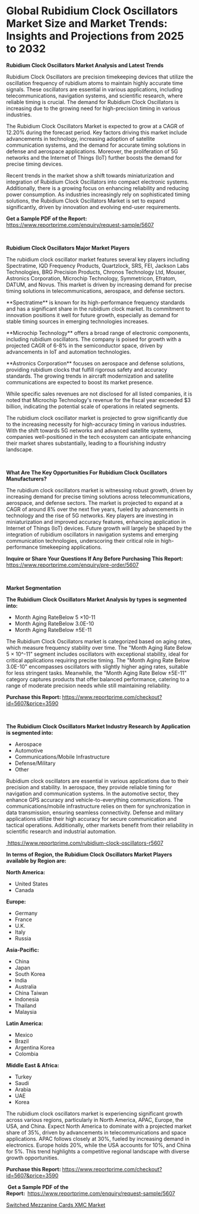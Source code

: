 <p><h1>Global Rubidium Clock Oscillators Market Size and Market Trends: Insights and Projections from 2025 to 2032</h1></p><p><strong>Rubidium Clock Oscillators Market Analysis and Latest Trends</strong></p>
<p><p>Rubidium Clock Oscillators are precision timekeeping devices that utilize the oscillation frequency of rubidium atoms to maintain highly accurate time signals. These oscillators are essential in various applications, including telecommunications, navigation systems, and scientific research, where reliable timing is crucial. The demand for Rubidium Clock Oscillators is increasing due to the growing need for high-precision timing in various industries.</p><p>The Rubidium Clock Oscillators Market is expected to grow at a CAGR of 12.20% during the forecast period. Key factors driving this market include advancements in technology, increasing adoption of satellite communication systems, and the demand for accurate timing solutions in defense and aerospace applications. Moreover, the proliferation of 5G networks and the Internet of Things (IoT) further boosts the demand for precise timing devices.</p><p>Recent trends in the market show a shift towards miniaturization and integration of Rubidium Clock Oscillators into compact electronic systems. Additionally, there is a growing focus on enhancing reliability and reducing power consumption. As industries increasingly rely on sophisticated timing solutions, the Rubidium Clock Oscillators Market is set to expand significantly, driven by innovation and evolving end-user requirements.</p></p>
<p><strong>Get a Sample PDF of the Report:&nbsp;</strong> <a href="https://www.reportprime.com/enquiry/request-sample/5607?utm_campaign=3087&utm_medium=2&utm_source=Github&utm_content=ia&utm_term=19032025&utm_id=rubidium-clock-oscillators">https://www.reportprime.com/enquiry/request-sample/5607</a></p>
<p>&nbsp;</p>
<p><strong>Rubidium Clock Oscillators Major Market Players</strong></p>
<p><p>The rubidium clock oscillator market features several key players including Spectratime, IQD Frequency Products, Quartzlock, SRS, FEI, Jackson Labs Technologies, BRG Precision Products, Chronos Technology Ltd, Mouser, Astronics Corporation, Microchip Technology, Symmetricon, Efratom, DATUM, and Novus. This market is driven by increasing demand for precise timing solutions in telecommunications, aerospace, and defense sectors.</p><p>**Spectratime** is known for its high-performance frequency standards and has a significant share in the rubidium clock market. Its commitment to innovation positions it well for future growth, especially as demand for stable timing sources in emerging technologies increases.</p><p>**Microchip Technology** offers a broad range of electronic components, including rubidium oscillators. The company is poised for growth with a projected CAGR of 6-8% in the semiconductor space, driven by advancements in IoT and automation technologies.</p><p>**Astronics Corporation** focuses on aerospace and defense solutions, providing rubidium clocks that fulfill rigorous safety and accuracy standards. The growing trends in aircraft modernization and satellite communications are expected to boost its market presence.</p><p>While specific sales revenues are not disclosed for all listed companies, it is noted that Microchip Technology's revenue for the fiscal year exceeded $3 billion, indicating the potential scale of operations in related segments.</p><p>The rubidium clock oscillator market is projected to grow significantly due to the increasing necessity for high-accuracy timing in various industries. With the shift towards 5G networks and advanced satellite systems, companies well-positioned in the tech ecosystem can anticipate enhancing their market shares substantially, leading to a flourishing industry landscape.</p></p>
<p>&nbsp;</p>
<p><strong>What Are The Key Opportunities For Rubidium Clock Oscillators Manufacturers?</strong></p>
<p><p>The rubidium clock oscillators market is witnessing robust growth, driven by increasing demand for precise timing solutions across telecommunications, aerospace, and defense sectors. The market is projected to expand at a CAGR of around 8% over the next five years, fueled by advancements in technology and the rise of 5G networks. Key players are investing in miniaturization and improved accuracy features, enhancing application in Internet of Things (IoT) devices. Future growth will largely be shaped by the integration of rubidium oscillators in navigation systems and emerging communication technologies, underscoring their critical role in high-performance timekeeping applications.</p></p>
<p><strong>Inquire or Share Your Questions If Any Before Purchasing This Report:</strong> <a href="https://www.reportprime.com/enquiry/pre-order/5607?utm_campaign=3087&utm_medium=2&utm_source=Github&utm_content=ia&utm_term=19032025&utm_id=rubidium-clock-oscillators">https://www.reportprime.com/enquiry/pre-order/5607</a></p>
<p>&nbsp;</p>
<p><strong>Market Segmentation</strong></p>
<p><strong>The Rubidium Clock Oscillators Market Analysis by types is segmented into:</strong></p>
<p><ul><li>Month Aging RateBelow 5 ×10-11</li><li>Month Aging RateBelow 3.0E-10</li><li>Month Aging RateBelow ±5E-11</li></ul></p>
<p><p>The Rubidium Clock Oscillators market is categorized based on aging rates, which measure frequency stability over time. The "Month Aging Rate Below 5 × 10^-11" segment includes oscillators with exceptional stability, ideal for critical applications requiring precise timing. The "Month Aging Rate Below 3.0E-10" encompasses oscillators with slightly higher aging rates, suitable for less stringent tasks. Meanwhile, the "Month Aging Rate Below ±5E-11" category captures products that offer balanced performance, catering to a range of moderate precision needs while still maintaining reliability.</p></p>
<p><strong>Purchase this Report:&nbsp;</strong><a href="https://www.reportprime.com/checkout?id=5607&price=3590&utm_campaign=3087&utm_medium=2&utm_source=Github&utm_content=ia&utm_term=19032025&utm_id=rubidium-clock-oscillators">https://www.reportprime.com/checkout?id=5607&price=3590</a></p>
<p>&nbsp;</p>
<p><strong>The Rubidium Clock Oscillators Market Industry Research by Application is segmented into:</strong></p>
<p><ul><li>Aerospace</li><li>Automotive</li><li>Communications/Mobile Infrastructure</li><li>Defense/Military</li><li>Other</li></ul></p>
<p><p>Rubidium clock oscillators are essential in various applications due to their precision and stability. In aerospace, they provide reliable timing for navigation and communication systems. In the automotive sector, they enhance GPS accuracy and vehicle-to-everything communications. The communications/mobile infrastructure relies on them for synchronization in data transmission, ensuring seamless connectivity. Defense and military applications utilize their high accuracy for secure communication and tactical operations. Additionally, other markets benefit from their reliability in scientific research and industrial automation.</p></p>
<p><a href="https://www.reportprime.com/rubidium-clock-oscillators-r5607?utm_campaign=3087&utm_medium=2&utm_source=Github&utm_content=ia&utm_term=19032025&utm_id=rubidium-clock-oscillators">&nbsp;https://www.reportprime.com/rubidium-clock-oscillators-r5607</a></p>
<p><strong>In terms of Region, the Rubidium Clock Oscillators Market Players available by Region are:</strong></p>
<p>
    <p> <strong> North America: </strong>
        <ul>
            <li>United States</li>
            <li>Canada</li>
        </ul>
        </p> 
    <p> <strong> Europe: </strong>
        <ul>
            <li>Germany</li>
            <li>France</li>
            <li>U.K.</li>
            <li>Italy</li>
            <li>Russia</li>
        </ul>
        </p> 
    <p> <strong> Asia-Pacific: </strong>
        <ul>
            <li>China</li>
            <li>Japan</li>
            <li>South Korea</li>
            <li>India</li>
            <li>Australia</li>
            <li>China Taiwan</li>
            <li>Indonesia</li>
            <li>Thailand</li>
            <li>Malaysia</li>
        </ul>
        </p> 
    <p> <strong> Latin America: </strong>
        <ul>
            <li>Mexico</li>
            <li>Brazil</li>
            <li>Argentina Korea</li>
            <li>Colombia</li>
        </ul>
        </p> 
    <p> <strong> Middle East & Africa: </strong>
        <ul>
            <li>Turkey</li>
            <li>Saudi</li>
            <li>Arabia</li>
            <li>UAE</li>
            <li>Korea</li>
        </ul>
    </p>
    </p>
<p><p>The rubidium clock oscillators market is experiencing significant growth across various regions, particularly in North America, APAC, Europe, the USA, and China. Expect North America to dominate with a projected market share of 35%, driven by advancements in telecommunications and space applications. APAC follows closely at 30%, fueled by increasing demand in electronics. Europe holds 20%, while the USA accounts for 10%, and China for 5%. This trend highlights a competitive regional landscape with diverse growth opportunities.</p></p>
<p><strong>Purchase this Report: </strong><a href="https://www.reportprime.com/checkout?id=5607&price=3590&utm_campaign=3087&utm_medium=2&utm_source=Github&utm_content=ia&utm_term=19032025&utm_id=rubidium-clock-oscillators">https://www.reportprime.com/checkout?id=5607&price=3590</a></p>
<p>&nbsp;<strong>Get a Sample PDF of the Report:&nbsp;&nbsp;</strong><a href="https://www.reportprime.com/enquiry/request-sample/5607?utm_campaign=3087&utm_medium=2&utm_source=Github&utm_content=ia&utm_term=19032025&utm_id=rubidium-clock-oscillators">https://www.reportprime.com/enquiry/request-sample/5607</a></p>
<p><strong></strong></p>
<p><p><a href="https://github.com/sefathlehki/Market-Research-Report-List-1/blob/main/switched-mezzanine-cards-xmc-market.md?utm_campaign=3087&utm_medium=2&utm_source=Github&utm_content=ia&utm_term=19032025&utm_id=rubidium-clock-oscillators">Switched Mezzanine Cards XMC Market</a></p></p>